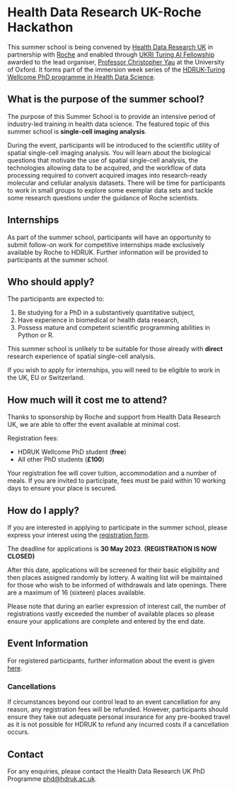 # Health Data Research UK-Roche Hackathon

This summer school is being convened by [Health Data Research UK](http://www.hdruk.ac.uk) in partnership with [Roche](http://www.roche.com) and enabled through [UKRI Turing AI Fellowship](https://www.gov.uk/government/publications/turing-artificial-intelligence-fellowships/turing-artificial-intelligence-fellowships) awarded to the lead organiser, [Professor Christopher Yau](https://www.wrh.ox.ac.uk/team/christoper-yau) at the University of Oxford. It forms part of the immersion week series of the [HDRUK-Turing Wellcome PhD programme in Health Data Science](https://www.hdruk.ac.uk/careers-in-health-data-science/further-education/phd-programme/).

## What is the purpose of the summer school?

The purpose of this Summer School is to provide an intensive period of industry-led training in health data science. The featured topic of this summer school is **single-cell imaging analysis**. 

During the event, participants will be introduced to the scientific utility of spatial single-cell imaging analysis. You will learn about the biological questions that motivate the use of spatial single-cell analysis, the technologies allowing data to be acquired, and the workflow of data processing required to convert acquired images into research-ready molecular and cellular analysis datasets. There will be time for participants to work in small groups to explore some exemplar data sets and tackle some research questions under the guidance of Roche scientists.

## Internships

As part of the summer school, participants will have an opportunity to submit follow-on work for competitive internships made exclusively available by Roche to HDRUK. Further information will be provided to participants at the summer school.

## Who should apply?

The participants are expected to:

1. Be studying for a PhD in a substantively quantitative subject,
2. Have experience in biomedical or health data research,
3. Possess mature and competent scientific programming abilities in Python or R.

This summer school is unlikely to be suitable for those already with **direct** research experience of spatial single-cell analysis.

If you wish to apply for internships, you will need to be eligible to work in the UK, EU or Switzerland.

## How much will it cost me to attend?

Thanks to sponsorship by Roche and support from Health Data Research UK, we are able to offer the event available at minimal cost. 

Registration fees:

- HDRUK Wellcome PhD student (**free**)
- All other PhD students (**£100**)

Your registration fee will cover tuition, accommodation and a number of meals. If you are invited to participate, fees must be paid within 10 working days to ensure your place is secured. 

## How do I apply?

If you are interested in applying to participate in the summer school, please express your interest using the [registration form](https://forms.gle/1TKE4WMYMJ5TL92q9).

The deadline for applications is **30 May 2023**. **(REGISTRATION IS NOW CLOSED)**

After this date, applications will be screened for their basic eligibility and then places assigned randomly by lottery. A waiting list will be maintained for those who wish to be informed of withdrawals and late openings. There are a maximum of 16 (sixteen) places available.

Please note that during an earlier expression of interest call, the number of registrations vastly exceeded the number of available places so please ensure your applications are complete and entered by the end date.

## Event Information

For registered participants, further information about the event is given [here](eventinfo.md).

### Cancellations

If circumstances beyond our control lead to an event cancellation for any reason, any registration fees will be refunded. However, participants should ensure they take out adequate personal insurance for any pre-booked travel as it is not possible for HDRUK to refund any incurred costs if a cancellation occurs.

## Contact

For any enquiries, please contact the Health Data Research UK PhD Programme [phd@hdruk.ac.uk](phd@hdruk.ac.uk).
